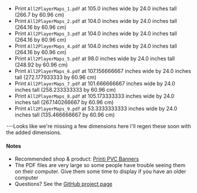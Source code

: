 * Print `All2PlayerMaps_1.pdf` at 105.0 inches wide by 24.0 inches tall (266.7 by 60.96 cm)
* Print `All2PlayerMaps_2.pdf` at 104.0 inches wide by 24.0 inches tall (264.16 by 60.96 cm)
* Print `All2PlayerMaps_3.pdf` at 104.0 inches wide by 24.0 inches tall (264.16 by 60.96 cm)
* Print `All2PlayerMaps_4.pdf` at 104.0 inches wide by 24.0 inches tall (264.16 by 60.96 cm)
* Print `All2PlayerMaps_5.pdf` at 98.0 inches wide by 24.0 inches tall (248.92 by 60.96 cm)
* Print `All2PlayerMaps_6.pdf` at 107.156666667 inches wide by 24.0 inches tall (272.177933333 by 60.96 cm)
* Print `All2PlayerMaps_7.pdf` at 101.666666667 inches wide by 24.0 inches tall (258.233333333 by 60.96 cm)
* Print `All2PlayerMaps_8.pdf` at 105.173333333 inches wide by 24.0 inches tall (267.140266667 by 60.96 cm)
* Print `All2PlayerMaps_9.pdf` at 53.3333333333 inches wide by 24.0 inches tall (135.466666667 by 60.96 cm)

---Looks like we're missing a few dimensions here I'll regen these soon with the added dimensions.

#### Notes
* Recommended shop & product: [Printi PVC Banners](https://www.printi.com/setup-banners-and-mesh)
* The PDF files are very large so some people have trouble seeing them on their computer. Give them some time to display if you have an older computer
* Questions? See the [GitHub project page](https://github.com/nickv2002/Imperial-Assault-Skirmish-Map-Project)
